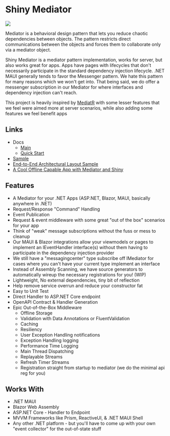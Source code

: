 # Shiny Mediator

<a href="https://www.nuget.org/packages/Shiny.Mediator" target="_blank">
  <img src="https://buildstats.info/nuget/Shiny.Mediator?includePreReleases=true" />
</a>

Mediator is a behavioral design pattern that lets you reduce chaotic dependencies between objects. The pattern restricts direct communications between the objects and forces them to collaborate only via a mediator object.

Shiny Mediator is a mediator pattern implementation, works for server, but also works great for apps.  Apps have pages with lifecycles that don't necessarily participate in the standard
dependency injection lifecycle.  .NET MAUI generally tends to favor the Messenger pattern.  We hate this pattern for many reasons
which we won't get into.  That being said, we do offer a messenger subscription in our Mediator for where interfaces
and dependency injection can't reach.

This project is heavily inspired by [MediatR](https://github.com/jbogard/mediatr) with some lesser features that we feel
were aimed more at server scenarios, while also adding some features we feel benefit apps

## Links
- Docs
  - [Main](https://shinylib.net/mediator/)
  - [Quick Start](https://shinylib.net/mediator/quick-start/)
- [Sample](https://github.com/shinyorg/mediator/tree/main/Sample)
- [End-to-End Architectural Layout Sample](https://github.com/shinyorg/mediatorsample)
- [A Cool Offline Capable App with Mediator and Shiny](https://github.com/shinyorg/wonderland)

## Features
- A Mediator for your .NET Apps (ASP.NET, Blazor, MAUI, basically anywhere in .NET)
- Request/Response "Command" Handling
- Event Publication
- Request & event middleware with some great "out of the box" scenarios for your app
- Think of "weak" message subscriptions without the fuss or mess to cleanup
- Our MAUI & Blazor integrations allow your viewmodels or pages to implement an IEventHandler interface(s) without them having to participate in the dependency injection provider
- We still have a "messagingcenter" type subscribe off IMediator for cases where you can't have your current type implement an interface
- Instead of Assembly Scanning, we have source generators to automatically wireup the necessary registrations for you! (WIP)
- Lightweight, No external dependencies, tiny bit of reflection
- Help remove service overrun and reduce your constructor fat
- Easy to Unit Test
- Direct Handler to ASP.NET Core endpoint
- OpenAPI Contract & Handler Generation
- Epic Out-of-the-Box Middleware
  - Offline Storage
  - Validation with Data Annotations or FluentValidation
  - Caching
  - Resiliency
  - User Exception Handling notifications
  - Exception Handling logging
  - Performance Time Logging
  - Main Thread Dispatching
  - Replayable Streams
  - Refresh Timer Streams
  - Registration straight from startup to mediator (we do the minimal api reg for you)

## Works With
- .NET MAUI
- Blazor Web Assembly
- ASP.NET Core - Handler to Endpoint
- MVVM Frameworks like Prism, ReactiveUI, & .NET MAUI Shell
- Any other .NET platform - but you'll have to come up with your own "event collector" for the out-of-state stuff
